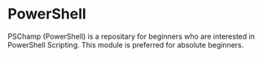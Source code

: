 # PowerShell
PSChamp (PowerShell) is a repositary for beginners who are interested in PowerShell Scripting. This module is preferred for absolute beginners.
